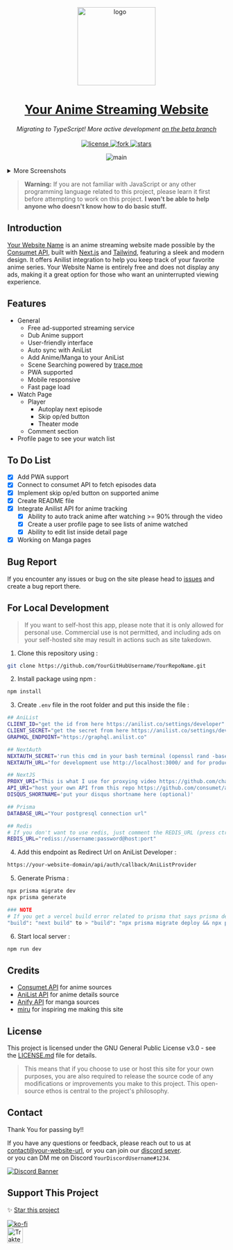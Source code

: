 <div align="center">
  <a href="https://your-website-url">
    <img src="https://your-logo-url" alt="logo" width="180"/>
  </a>
</div>

<h1 align="center">
  <a href="https://your-website-url">Your Anime Streaming Website</a>
</h1>

<p align="center">
  <i>Migrating to TypeScript! More active development <a href="https://github.com/YourGitHubUsername/YourRepoName/tree/beta">on the beta branch</a></i>

<br />
<br />

 <a href="https://github.com/YourGitHubUsername/YourRepoName/blob/main/LICENSE.md">
    <img src="https://img.shields.io/github/license/YourGitHubUsername/YourRepoName" alt="license"/>
  </a>
  <a href="https://github.com/YourGitHubUsername/YourRepoName/fork">
    <img src="https://img.shields.io/github/forks/YourGitHubUsername/YourRepoName?style=social" alt="fork"/>
  </a>
  <a href="https://github.com/YourGitHubUsername/YourRepoName">
    <img src="https://img.shields.io/github/stars/YourGitHubUsername/YourRepoName?style=social" alt="stars"/>
  </a>
  
</p>

<p align="center">
 <img src="https://placeholder-image-url" alt="main">
</p>

<details>
<summary>More Screenshots</summary>

<h3 align="center">Home page after you login</h3>
<img src="https://placeholder-image-url"/>

<h3 align="center">Profile Page</h3>
<img src="https://placeholder-image-url"/>

<h3 align="center">Info page for PC/Mobile</h3>
<p align="center">
<img src="https://placeholder-image-url"/>
</p>

<h3 align="center">Watch Page</h3>
<p align="center">Normal Mode</p>
<img src="https://placeholder-image-url"/>
<br/>
<p align="center">Theater Mode</p>
<img src="https://placeholder-image-url"/>
 
<h3 align="center">Manga Reader</h3>
<img src="https://placeholder-image-url"/>

</details>

> **Warning:** If you are not familiar with JavaScript or any other programming language related to this project, please learn it first before attempting to work on this project. **I won't be able to help anyone who doesn't know how to do basic stuff.**

## Introduction

<p><a href="https://your-website-url">Your Website Name</a> is an anime streaming website made possible by the <a href="https://github.com/consumet">Consumet API</a>, built with <a href="https://github.com/vercel/next.js/">Next.js</a> and <a href="https://github.com/tailwindlabs/tailwindcss">Tailwind</a>, featuring a sleek and modern design. It offers Anilist integration to help you keep track of your favorite anime series. Your Website Name is entirely free and does not display any ads, making it a great option for those who want an uninterrupted viewing experience.</p>

## Features

- General
  - Free ad-supported streaming service
  - Dub Anime support
  - User-friendly interface
  - Auto sync with AniList
  - Add Anime/Manga to your AniList
  - Scene Searching powered by [trace.moe](https://trace.moe)
  - PWA supported
  - Mobile responsive
  - Fast page load
- Watch Page
  - Player
    - Autoplay next episode
    - Skip op/ed button
    - Theater mode
  - Comment section
- Profile page to see your watch list

## To Do List

- [x] Add PWA support
- [x] Connect to consumet API to fetch episodes data
- [x] Implement skip op/ed button on supported anime
- [x] Create README file
- [x] Integrate Anilist API for anime tracking
  - [x] Ability to auto track anime after watching >= 90% through the video
  - [x] Create a user profile page to see lists of anime watched
  - [x] Ability to edit list inside detail page
- [x] Working on Manga pages

## Bug Report

If you encounter any issues or bug on the site please head to [issues](https://github.com/YourGitHubUsername/YourRepoName/issues) and create a bug report there.

## For Local Development

> If you want to self-host this app, please note that it is only allowed for personal use. Commercial use is not permitted, and including ads on your self-hosted site may result in actions such as site takedown.

1. Clone this repository using :

```bash
git clone https://github.com/YourGitHubUsername/YourRepoName.git
```

2. Install package using npm :

```bash
npm install
```

3. Create `.env` file in the root folder and put this inside the file :

```bash
## AniList
CLIENT_ID="get the id from here https://anilist.co/settings/developer"
CLIENT_SECRET="get the secret from here https://anilist.co/settings/developer"
GRAPHQL_ENDPOINT="https://graphql.anilist.co"

## NextAuth
NEXTAUTH_SECRET='run this cmd in your bash terminal (openssl rand -base64 32) with no bracket, and paste it here'
NEXTAUTH_URL="for development use http://localhost:3000/ and for production use your domain url"

## NextJS
PROXY_URI="This is what I use for proxying video https://github.com/chaycee/M3U8Proxy. Don't put / at the end of the url."
API_URI="host your own API from this repo https://github.com/consumet/api.consumet.org. Don't put / at the end of the url."
DISQUS_SHORTNAME='put your disqus shortname here (optional)'

## Prisma
DATABASE_URL="Your postgresql connection url"

## Redis
# If you don't want to use redis, just comment the REDIS_URL (press ctrl + / on windows or cmd + / on mac)
REDIS_URL="rediss://username:password@host:port"
```

4. Add this endpoint as Redirect Url on AniList Developer :

```bash
https://your-website-domain/api/auth/callback/AniListProvider
```

5. Generate Prisma :

```bash
npx prisma migrate dev
npx prisma generate

### NOTE
# If you get a vercel build error related to prisma that says prisma detected but no initialized just change the following line in package.json line number 8
"build": "next build" to > "build": "npx prisma migrate deploy && npx prisma generate && next build"
```

6. Start local server :

```bash
npm run dev
```

## Credits

- [Consumet API](https://github.com/consumet/api.consumet.org) for anime sources
- [AniList API](https://github.com/AniList/ApiV2-GraphQL-Docs) for anime details source
- [Anify API](https://anify.tv/discord) for manga sources
- [miru](https://github.com/ThaUnknown/miru/) for inspiring me making this site

## License

This project is licensed under the GNU General Public License v3.0 - see the [LICENSE.md](LICENSE.md) file for details.

> This means that if you choose to use or host this site for your own purposes, you are also required to release the source code of any modifications or improvements you make to this project. This open-source ethos is central to the project's philosophy.

## Contact

Thank You for passing by!!

If you have any questions or feedback, please reach out to us at [contact@your-website-url](mailto:contact@your-website-url?subject=[YourWebsite]%20-%20Your%20Subject), or you can join our [discord sever](https://discord.gg/your-discord-link).
<br>
or you can DM me on Discord `YourDiscordUsername#1234`.

[![Discord Banner](https://discordapp.com/api/guilds/your-discord-server-id/widget.png?style=banner2)](https://discord.gg/your-discord-link)

## Support This Project

✨ [Star this project](https://github.com/YourGitHubUsername/YourRepoName)

[![ko-fi](https://ko-fi.com/img/githubbutton_sm.svg)](https://ko-fi.com/your-ko-fi-link)  
<a href="https://trakteer.id/your-trakteer-id" target="_blank"><img id="wse-buttons-preview" src="https://cdn.trakteer.id/images/embed/trbtn-red-5.png" height="36" style="border: 0px; height: 36px;" alt="Trakteer Saya"></a>
